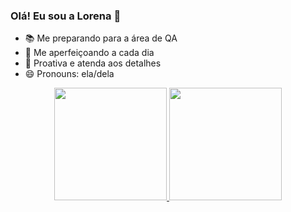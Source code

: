 ### Olá! Eu sou a Lorena 👋

- 📚 Me preparando para a área de QA
- 🌱 Me aperfeiçoando a cada dia
- 👯 Proativa e atenda aos detalhes
- 😄 Pronouns: ela/dela

<div align="center">
  <a href="https://github.com/rafaballerini">
  <img height="180em" src="https://github-readme-stats.vercel.app/api?username=rafaballerini&show_icons=true&theme=dracula&include_all_commits=true&count_private=true"/>
  <img height="180em" src="https://github-readme-stats.vercel.app/api/top-langs/?username=rafaballerini&layout=compact&langs_count=7&theme=dracula"/>
</div>
